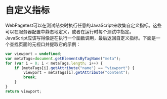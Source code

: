 # 自定义指标
WebPagetest可以在测试结束时执行任意的JavaScript来收集自定义指标。这些可以在服务器配置中静态地定义，或者在运行时每个测试中指定。  
JavaScript应该写得像是在执行一个函数调用，最后返回自定义指标。下面是一个查找页面的元视口并提取它的示例：
```javascript
var viewport = undefined;
var metaTags=document.getElementsByTagName("meta");
for (var i = 0; i < metaTags.length; i++) {
    if (metaTags[i].getAttribute("name") == "viewport") {
        viewport = metaTags[i].getAttribute("content");
        break;
    }
}
return viewport;
```